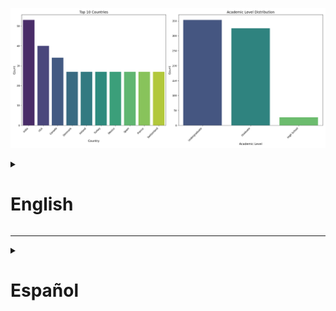 ![Feature](figures/Country_AcademicLev_Distribution.png)
<details>
  <summary><h1>English</h1></summary>

# Student Social Media Addiction Analysis

This project investigates how social media usage impacts students' academic performance and mental well-being across countries and academic levels. It uses a rich survey-based dataset and applies machine learning to identify behavioral patterns and predictive factors.

---

## Dataset Overview

* **Rows**: \~700 (configurable)
* **Columns**:

  * `Age`, `Gender`, `Country`, `Academic_Level`
  * `Avg_Daily_Usage_Hours`, `Most_Used_Platform`
  * `Sleep_Hours_Per_Night`, `Mental_Health_Score`
  * `Addicted_Score`, `Conflicts_Over_Social_Media`
  * `Affects_Academic_Performance` (target variable)

---

## Prerequisites

* Python 3.9+
* `pip install -r requirements.txt`  (see [requirements.txt](requirements.txt))
* Jupyter Notebook / VS Code
* Scikit-learn, pandas, seaborn, matplotlib
* Docker (optional)

---

## Project Structure

```
Student-Social-Media-Addiction/
├── Dockerfile
├── README.md
├── requirements.txt
├── src/student-social-media/
│   ├── data/make_dataset.py
│   ├── features/build_features.py
│   ├── models/train_model.py
│   ├── models/evaluate_model.py
├── scripts/               # Quick pipeline executables
│   ├── run_data_prep.sh
│   ├── run_features.sh
│   └── run_train.sh
├── figures/               # Generated plots and charts
```

---

## Quick Start

1. **Prepare data**:

   ```bash
   bash scripts/run_data_prep.sh
   bash scripts/run_features.sh
   ```
2. **Train model**:

   ```bash
   bash scripts/run_train.sh
   ```
3. **Evaluate**:

   ```python
   bash scripts/run_test.sh
   ```

<details>
<summary><h2>Visualizations</h2></summary>

This section presents the key generated figures and their paths within the project:

* **Age and Gender Distribution**  
  `figures/Age_Gender_Distribution.png`

  ```markdown
  ![Age and Gender Distribution](figures/Age_Gender_Distribution.png)
  ```

* **Model Comparison**
  `figures/comparacionModelos.png`

  ```markdown
  ![Model Comparison](figures/comparacionModelos.png)
  ```

* **Country and Academic Level Distribution**
  `figures/Country_AcademicLev_Distribution.png`

  ```markdown
  ![Country and Academic Level Distribution](figures/Country_AcademicLev_Distribution.png)
  ```

* **Learning Curve**
  `figures/curvaAprendizajeRF.png`

  ```markdown
  ![Learning Curve](figures/curvaAprendizajeRF.png)
  ```

* **ROC Curve**
  `figures/curvaROC_RF.png`

  ```markdown
  ![ROC Curve](figures/curvaROC_RF.png)
  ```

* **Correlation Heatmap**
  `figures/mapaCalorCorrelacion.png`

  ```markdown
  ![Correlation Heatmap](figures/mapaCalorCorrelacion.png)
  ```

* **Normalized Confusion Matrix**
  `figures/matrizConfusionResultadosNormalizada.png`

  ```markdown
  ![Normalized Confusion Matrix](figures/matrizConfusionResultadosNormalizada.png)
  ```

* **Feature Importance**
  `figures/varImportantesRF.png`

  ```markdown
  ![Feature Importance](figures/varImportantesRF.png)
  ```

* **Most Used Social Media Platforms**
  `figures/Most_Used_Social_Media_Distribution.png`

  ```markdown
  ![Most Used Social Media Platforms](figures/Most_Used_Social_Media_Distribution.png)
  ```

</details>

---

## Results Highlights

* **Key Predictors**: `Addicted_Score`, `Conflicts_Over_Social_Media`, and `Mental_Health_Score` were the strongest predictors of academic performance.
* **Model Performance**: The Random Forest classifier achieved perfect classification in testing (100% accuracy based on normalized confusion matrix).
* **Correlations**: Negative correlations between mental health and both social media use and addiction.
* **Demographics**:

  * Gender distribution is nearly equal.
  * Most students are undergraduates, primarily from India, USA, and Canada.
* **Platform Popularity**: Instagram and TikTok dominate as most-used platforms.

---

## Conclusion

The project reveals a strong link between social media addiction and academic challenges. High usage correlates with lower sleep, more relationship conflicts, and diminished mental health. The predictive models provide a reliable framework to classify students at risk, guiding potential interventions.


</details>

---


<details>
  <summary><h1>Español</h1></summary>

# Análisis de Adicción a Redes Sociales en Estudiantes

Este proyecto analiza cómo el uso de redes sociales afecta el rendimiento académico y el bienestar mental de estudiantes, abarcando distintos países y niveles académicos. Utiliza datos de encuestas y aplica modelos de machine learning para identificar patrones de comportamiento.

---

## Descripción del Conjunto de Datos

* **Filas**: \~700 (ajustable)
* **Columnas**:

  * `Age`, `Gender`, `Country`, `Academic_Level`
  * `Avg_Daily_Usage_Hours`, `Most_Used_Platform`
  * `Sleep_Hours_Per_Night`, `Mental_Health_Score`
  * `Addicted_Score`, `Conflicts_Over_Social_Media`
  * `Affects_Academic_Performance` (variable objetivo)

---

## Requisitos Previos

* Python 3.9+
* `pip install -r requirements.txt`  (see [requirements.txt](requirements.txt))
* Jupyter Notebook / VS Code
* Scikit-learn, pandas, seaborn, matplotlib
* Docker (optional)

---

## Estructura del Proyecto

```
Student-Social-Media-Addiction/
├── Dockerfile
├── README.md
├── requirements.txt
├── src/student-social-media/
│   ├── data/make_dataset.py
│   ├── features/build_features.py
│   ├── models/train_model.py
│   ├── models/evaluate_model.py
├── scripts/               # Quick pipeline executables
│   ├── run_data_prep.sh
│   ├── run_features.sh
│   └── run_train.sh
├── figures/               # Generated plots and charts
```

---

## Inicio Rápido

1. **Preparar datos**:

   ```bash
   bash scripts/run_data_prep.sh
   bash scripts/run_features.sh
   ```
2. **Entrenar modelo**:

   ```bash
   bash scripts/run_train.sh
   ```
3. **Evaluar**:

   ```python
   bash scripts/run_test.sh
   ```

<details>
<summary><h2>Visualizaciones</h2></summary>

En esta sección se muestran las imágenes clave generadas y su ruta dentro del proyecto:

* **Distribución de Edad y Género**  
  `figures/Age_Gender_Distribution.png`

  ```markdown
  ![Distribución de Edad y Género](figures/Age_Gender_Distribution.png)
  ```

* **Comparación de Modelos**
  `figures/comparacionModelos.png`

  ```markdown
  ![Comparación de Modelos](figures/comparacionModelos.png)
  ```

* **Distribución por País y Nivel Académico**
  `figures/Country_AcademicLev_Distribution.png`

  ```markdown
  ![Distribución por País y Nivel Académico](figures/Country_AcademicLev_Distribution.png)
  ```

* **Curva de Aprendizaje**
  `figures/curvaAprendizajeRF.png`

  ```markdown
  ![Curva de Aprendizaje](figures/curvaAprendizajeRF.png)
  ```

* **Curva ROC**
  `figures/curvaROC_RF.png`

  ```markdown
  ![Curva ROC](figures/curvaROC_RF.png)
  ```

* **Mapa de Calor de Correlación**
  `figures/mapaCalorCorrelacion.png`

  ```markdown
  ![Mapa de Calor de Correlación](figures/mapaCalorCorrelacion.png)
  ```

* **Matriz de Confusión Normalizada**
  `figures/matrizConfusionResultadosNormalizada.png`

  ```markdown
  ![Matriz de Confusión Normalizada](figures/matrizConfusionResultadosNormalizada.png)
  ```

* **Importancia de Variables**
  `figures/varImportantesRF.png`

  ```markdown
  ![Importancia de Variables](figures/varImportantesRF.png)
  ```

* **Plataformas Más Usadas**
  `figures/Most_Used_Social_Media_Distribution.png`

  ```markdown
  ![Plataformas Más Usadas](figures/Most_Used_Social_Media_Distribution.png)
  ```

</details>


---

## Resultados Destacados

* **Variables Clave**: `Addicted_Score`, `Conflicts_Over_Social_Media` y `Mental_Health_Score` fueron las más relevantes para predecir el rendimiento académico.
* **Rendimiento del Modelo**: El clasificador Random Forest logró una clasificación perfecta en el conjunto de prueba (matriz de confusión normalizada al 100%).
* **Correlaciones**: La salud mental se correlaciona negativamente con el uso y adicción a redes sociales.
* **Demografía**:

  * Distribución de género casi equitativa.
  * Mayoría estudiantes de pregrado, principalmente de India, EE. UU. y Canadá.
* **Plataformas Más Usadas**: Instagram y TikTok lideran por amplio margen.

---

## Conclusión

El proyecto muestra una relación significativa entre la adicción a redes sociales y los problemas académicos. El alto uso se asocia con menos sueño, más conflictos en relaciones y deterioro en la salud mental. Los modelos predictivos permiten clasificar con precisión a los estudiantes en riesgo, brindando una base sólida para futuras intervenciones.

</details>

